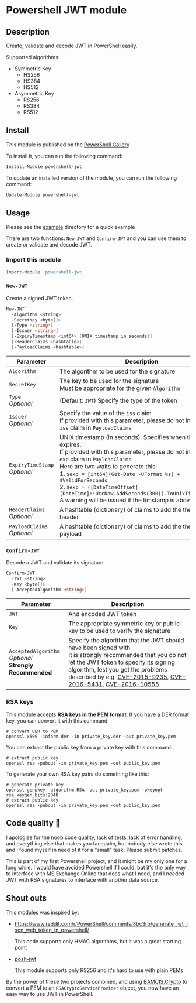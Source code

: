 # Powershell JWT module

## Description

Create, validate and decode JWT in PowerShell easily.

Supported algorithms:

- Symmetric Key
  - HS256
  - HS384
  - HS512
- Asymmetric Key
  - RS256
  - RS384
  - RS512

## Install

This module is published on the [PowerShell Gallery](https://www.powershellgallery.com/packages/powershell-jwt/)

To install it, you can run the following command:

```powershell
Install-Module powershell-jwt
```

To update an installed version of the module, you can run the following command:

```powershell
Update-Module powershell-jwt
```

## Usage

Please see the [example](./example) directory for a quick example

There are two functions: `New-JWT` and `Confirm-JWT` and you can use them to create or validate and decode JWT.

### Import this module

```powershell
Import-Module 'powershell-jwt'
```

### `New-JWT`

Create a signed JWT token.

```powershell
New-JWT
  -Algorithm <string>
  -SecretKey <byte[]>
  [-Type <string>]
  [-Issuer <string>]
  [-ExpiryTimestamp <int64> (UNIX timestamp in seconds)]
  [-HeaderClaims <hashtable>]
  [-PayloadClaims <hashtable>]
```

| Parameter | Description |
| --- | --- |
| `Algorithm` | The algorithm to be used for the signature |
| `SecretKey` | The key to be used for the signature<br>Must be appropriate for the given `Algorithm` |
| `Type`<br>_Optional_ | (Default: `JWT`) Specify the type of the token |
| `Issuer`<br>_Optional_ | Specify the value of the `iss` claim<br>If provided with this parameter, please do not include the `iss` claim in `PayloadClaims` |
| `ExpiryTimeStamp`<br>_Optional_ | UNIX timestamp (in seconds). Specifies when the token expires.<br>If provided with this parameter, please do not include the `exp` claim in `PayloadClaims`<br>Here are two waits to generate this:<br>1. `$exp = [int64](Get-Date -UFormat %s) + $ValidForSeconds`<br>2. `$exp = ([DateTimeOffset][DateTime]::UtcNow.AddSeconds(300)).ToUnixTimeSeconds()`<br>A warning will be issued if the timstamp is above `1E12`. |
| `HeaderClaims`<br>_Optional_ | A hashtable (dictionary) of claims to add the the token header |
| `PayloadClaims`<br>_Optional_ | A hashtable (dictionary) of claims to add the the token payload |

### `Confirm-JWT`

Decode a JWT and validate its signature

```powershell
Confirm-JWT
  -JWT <string>
  -Key <byte[]>
  [-AcceptedAlgorithm <string>]
```

| Parameter | Description |
| --- | --- |
| `JWT` | And encoded JWT token |
| `Key` | The appropriate symmetric key or public key to be used to verify the signature |
| `AcceptedAlgorithm`<br>_Optional_<br>**Strongly Recommended** | Specify the algorithm that the JWT should have been signed with<br>It is strongly recommended that you do not let the JWT token to specify its signing algorithm, lest you get the problems described by e.g. [CVE-2015-9235](https://nvd.nist.gov/vuln/detail/CVE-2015-9235), [CVE-2016-5431](https://nvd.nist.gov/vuln/detail/CVE-2016-5431), [CVE-2016-10555](https://nvd.nist.gov/vuln/detail/CVE-2016-10555) |

### RSA keys

This module accepts **RSA keys in the PEM format**. If you have a DER format key, you can convert it with this command:

```shell
# convert DER to PEM
openssl x509 -inform der -in private_key.der -out private_key.pem
```

You can extract the public key from a private key with this command:

```shell
# extract public key
openssl rsa -pubout -in private_key.pem -out public_key.pem
```

To generate your own RSA key pairs do something like this:

```shell
# generate private key
openssl genpkey -algorithm RSA -out private_key.pem -pkeyopt rsa_keygen_bits:2048
# extract public key
openssl rsa -pubout -in private_key.pem -out public_key.pem
```

## Code quality 🤦

I apologise for the noob code quality, lack of tests, lack of error handling, and everything else that makes you facepalm,
but nobody else wrote this and I found myself in need of it for a "small" task. Please submit patches.

This is part of my first Powershell project, and it might be my only one for a long while.
I would have avoided Powershell if I could, but it's the only way to interface with MS Exchange Online that does what I need,
and I needed JWT with RSA signatures to interface with another data source.

## Shout outs

This modules was inspired by:

* <https://www.reddit.com/r/PowerShell/comments/8bc3rb/generate_jwt_json_web_token_in_powershell/>

    This code supports only HMAC algorithms, but it was a great starting point

* [posh-jwt](https://github.com/SP3269/posh-jwt)

    This module supports only RS256 and it's hard to use with plain PEMs

By the power of these two projects combined, and using [BAMCIS.Crypto](https://github.com/bamcisnetworks/BAMCIS.Crypto)
to convert a PEM to an `RSACryptoServiceProvider` object, you now have an easy way to use JWT in PowerShell.
